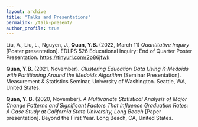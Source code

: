 ```yaml
---
layout: archive
title: "Talks and Presentations"
permalink: /talk-present/
author_profile: true
---
```


Liu, A., Liu, L., Nguyen, J., **Quan, Y.B.** (2022, March 11) *Quantitative Inquiry* [Poster presentation]. EDLPS 526 Educational Inquiry: End of Quarter Poster Presentation. https://tinyurl.com/2p86jfwk

**Quan, Y.B.** (2021, November). *Clustering Education Data Using K-Medoids with Partitioning Around the Medoids Algorithm* [Seminar Presentation]. Measurement & Statistics Seminar, University of Washington. Seattle, WA, United States.

**Quan, Y. B.** (2020, November). *A Multivariate Statistical Analysis of Major Change Patterns and Significant Factors That Influence Graduation Rates: A Case Study at California State University, Long Beach* [Paper presentation]. Beyond the First Year. Long Beach, CA, United States.
